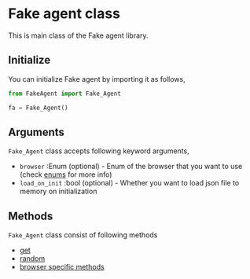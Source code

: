 # Fake agent class
This is main class of the Fake agent library.


## Initialize
You can initialize Fake agent by importing it as follows,
```python
from FakeAgent import Fake_Agent

fa = Fake_Agent()
```


## Arguments
`Fake_Agent` class accepts following keyword arguments,

- `browser` :Enum (optional) - Enum of the browser that you want to use (check [enums]() for more info)
- `load_on_init` :bool (optional) - Whether you want to load json file to memory on initialization


## Methods
`Fake_Agent` class consist of following methods

- [get](methods/get.md)
- [random](methods/random.md)
- [browser specific methods](methods/browser_methods.md)